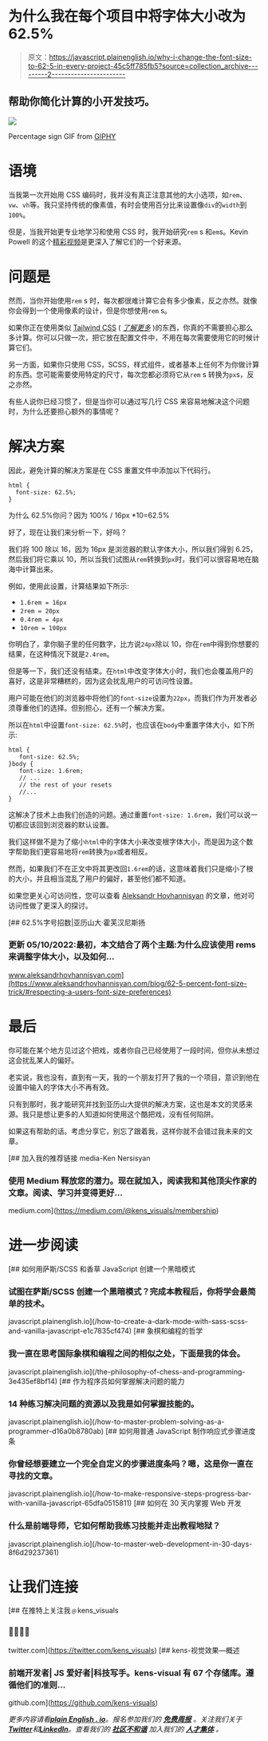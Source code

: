 # 为什么我在每个项目中将字体大小改为 62.5%

> 原文：<https://javascript.plainenglish.io/why-i-change-the-font-size-to-62-5-in-every-project-45c5ff785fb5?source=collection_archive---------2----------------------->

## 帮助你简化计算的小开发技巧。

![](img/ef30ee973571e6f4679755cd9c0c2176.png)

Percentage sign GIF from [GIPHY](https://giphy.com)

# 语境

当我第一次开始用 CSS 编码时，我并没有真正注意其他的大小选项，如`rem`、`vw`、`vh`等。我只坚持传统的像素值，有时会使用百分比来设置像`div`的`width`到`100%`。

但是，当我开始更专业地学习和使用 CSS 时，我开始研究`rem` s 和`em`s。Kevin Powell 的这个[精彩视频](https://www.youtube.com/watch?v=N5wpD9Ov_To)是更深入了解它们的一个好来源。

# 问题是

然而，当你开始使用`rem` s 时，每次都很难计算它会有多少像素，反之亦然。就像你会得到一个使用像素的设计，但是你想使用`rem` s。

如果你正在使用类似 [Tailwind CSS](https://medium.com/u/d8c8c34e2236?source=post_page-----45c5ff785fb5--------------------------------) ( [*了解更多*](https://tailwindcss.com) )的东西，你真的不需要担心那么多计算。你可以只做一次，把它放在配置文件中，不用在每次需要使用它的时候计算它们。

另一方面，如果你只使用 CSS，SCSS，样式组件，或者基本上任何不为你做计算的东西。您可能需要使用特定的尺寸，每次您都必须将它从`rem` s 转换为`px`s，反之亦然。

有些人说你已经习惯了，但是当你可以通过写几行 CSS 来容易地解决这个问题时，为什么还要担心额外的事情呢？

# 解决方案

因此，避免计算的解决方案是在 CSS 重置文件中添加以下代码行。

```
html {
  font-size: 62.5%;
}
```

为什么 62.5%你问？因为 100% / 16px *10=62.5%

好了，现在让我们来分析一下，好吗？

我们将 100 除以 16，因为 16px 是浏览器的默认字体大小，所以我们得到 6.25，然后我们将它乘以 10，所以当我们试图从`rem`转换到`px`时，我们可以很容易地在脑海中计算出来。

例如，使用此设置，计算结果如下所示:

*   `1.6rem = 16px`
*   `2rem = 20px`
*   `0.4rem = 4px`
*   `10rem = 100px`

你明白了，拿你脑子里的任何数字，比方说`24px`除以 10，你在`rem`中得到你想要的结果，在这种情况下就是`2.4rem`。

但是等一下，我们还没有结束。在`html`中改变字体大小时，我们也会覆盖用户的喜好，这是非常糟糕的，因为这会扰乱用户的可访问性设置。

用户可能在他们的浏览器中将他们的`font-size`设置为`22px`，而我们作为开发者必须尊重他们的选择。但别担心，还有一个解决方案。

所以在`html`中设置`font-size: 62.5%`时，也应该在`body`中重置字体大小，如下所示:

```
html {
   font-size: 62.5%;
}body {
   font-size: 1.6rem;
   // ...
   // the rest of your resets
   //...
}
```

这解决了技术上由我们创造的问题。通过重置`font-size: 1.6rem`，我们可以说一切都应该回到浏览器的默认设置。

我们这样做不是为了缩小`html`中的字体大小来改变根字体大小，而是因为这个数字帮助我们更容易地将`rem`转换为`px`或者相反。

然而，如果我们不在正文中将其更改回`1.6rem`的话，这意味着我们只是缩小了根的大小，并且相当混乱了用户的偏好，甚至他们都不知道。

如果您更关心可访问性，您可以查看 [Aleksandr Hovhannisyan](https://www.aleksandrhovhannisyan.com) 的文章，他对可访问性做了更深入的探讨。

[](https://www.aleksandrhovhannisyan.com/blog/62-5-percent-font-size-trick/#respecting-a-users-font-size-preferences) [## 62.5%字号招数|亚历山大·霍芙汉尼斯扬

### 更新 05/10/2022:最初，本文结合了两个主题:为什么应该使用 rems 来调整字体大小，以及如何…

www.aleksandrhovhannisyan.com](https://www.aleksandrhovhannisyan.com/blog/62-5-percent-font-size-trick/#respecting-a-users-font-size-preferences) 

# 最后

你可能在某个地方见过这个把戏，或者你自己已经使用了一段时间，但你从未想过这会扰乱某人的偏好。

老实说，我也没有，直到有一天，我的一个朋友打开了我的一个项目，意识到他在设置中输入的字体大小不再有效。

只有到那时，我才能研究并找到亚历山大提供的解决方案，这也是本文的灵感来源。我只是想让更多的人知道如何使用这个酷把戏，没有任何陷阱。

如果这有帮助的话。考虑分享它，别忘了跟着我，这样你就不会错过我未来的文章。

[](https://medium.com/@kens_visuals/membership) [## 加入我的推荐链接 media-Ken Nersisyan

### 使用 Medium 释放您的潜力。现在就加入，阅读我和其他顶尖作家的文章。阅读、学习并变得更好…

medium.com](https://medium.com/@kens_visuals/membership) 

# 进一步阅读

[](/how-to-create-a-dark-mode-with-sass-scss-and-vanilla-javascript-e1c7835cf474) [## 如何用萨斯/SCSS 和香草 JavaScript 创建一个黑暗模式

### 试图在萨斯/SCSS 创建一个黑暗模式？完成本教程后，你将学会最简单的技术。

javascript.plainenglish.io](/how-to-create-a-dark-mode-with-sass-scss-and-vanilla-javascript-e1c7835cf474) [](/the-philosophy-of-chess-and-programming-3e435ef8bf14) [## 象棋和编程的哲学

### 我一直在思考国际象棋和编程之间的相似之处，下面是我的体会。

javascript.plainenglish.io](/the-philosophy-of-chess-and-programming-3e435ef8bf14) [](/how-to-master-problem-solving-as-a-programmer-d16a0b8780ab) [## 作为程序员如何掌握解决问题的能力

### 14 种练习解决问题的资源以及我是如何掌握技能的。

javascript.plainenglish.io](/how-to-master-problem-solving-as-a-programmer-d16a0b8780ab) [](/how-to-make-responsive-steps-progress-bar-with-vanilla-javascript-65dfa0515811) [## 如何用普通 JavaScript 制作响应式步骤进度条

### 你曾经想要建立一个完全自定义的步骤进度条吗？嗯，这是你一直在寻找的文章。

javascript.plainenglish.io](/how-to-make-responsive-steps-progress-bar-with-vanilla-javascript-65dfa0515811) [](/how-to-master-web-development-in-30-days-8f6d29237361) [## 如何在 30 天内掌握 Web 开发

### 什么是前端导师，它如何帮助我练习技能并走出教程地狱？

javascript.plainenglish.io](/how-to-master-web-development-in-30-days-8f6d29237361) 

# 让我们连接

[](https://twitter.com/kens_visuals) [## 在推特上关注我﹫kens_visuals

### 👨🏻‍💻👾

twitter.com](https://twitter.com/kens_visuals) [](https://github.com/kens-visuals) [## kens-视觉效果—概述

### 前端开发者| JS 爱好者|科技写手。kens-visual 有 67 个存储库。遵循他们的准则…

github.com](https://github.com/kens-visuals) 

*更多内容请看*[***plain English . io***](https://plainenglish.io/)*。报名参加我们的* [***免费周报***](http://newsletter.plainenglish.io/) *。关注我们关于*[***Twitter***](https://twitter.com/inPlainEngHQ)*和*[***LinkedIn***](https://www.linkedin.com/company/inplainenglish/)*。查看我们的* [***社区不和谐***](https://discord.gg/GtDtUAvyhW) *加入我们的* [***人才集体***](https://inplainenglish.pallet.com/talent/welcome) *。*